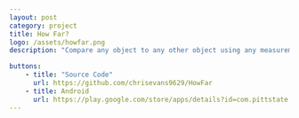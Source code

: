 ```yaml
---
layout: post
category: project
title: How Far?
logo: /assets/howfar.png
description: "Compare any object to any other object using any measurement."

buttons:
    - title: "Source Code"
      url: https://github.com/chrisevans9629/HowFar
    - title: Android
      url: https://play.google.com/store/apps/details?id=com.pittstate.howfar
---
```


